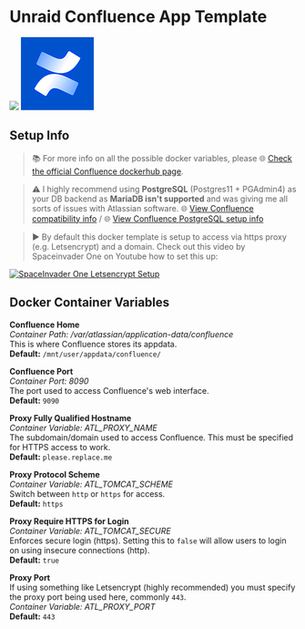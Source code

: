 # Unraid Confluence App Template

<img src="https://craftassets.unraid.net/uploads/_1200x630_crop_center-center_82_none/seo-unraid.png" width="720"/> <img src="https://github.com/Zerreth/UnraidConfluence/raw/master/Confluence.png" width="128"/> 

## Setup Info

> 📚 For more info on all the possible docker variables, please 🌐 [Check the official Confluence dockerhub page](https://hub.docker.com/r/atlassian/confluence-server/).

> ⚠️ I highly recommend using **PostgreSQL** (Postgres11 + PGAdmin4) as your DB backend as **MariaDB isn't supported** and was giving me all sorts of issues with Atlassian software.
🌐 [View Confluence compatibility info](https://confluence.atlassian.com/jseng/supported-platforms-881686453.html) / 
🌐 [View Confluence PostgreSQL setup info](https://confluence.atlassian.com/doc/database-setup-for-postgresql-173244522.html)

> ▶️ By default this docker template is setup to access via https proxy (e.g. Letsencrypt) and a domain. Check out this video by Spaceinvader One on Youtube how to set this up:

[![SpaceInvader One Letsencrypt Setup](http://img.youtube.com/vi/I0lhZc25Sro/0.jpg)](http://www.youtube.com/watch?v=I0lhZc25Sro)

## Docker Container Variables

**Confluence Home**  
*Container Path: /var/atlassian/application-data/confluence*  
This is where Confluence stores its appdata.  
**Default:** `/mnt/user/appdata/confluence/`  

**Confluence Port**  
*Container Port: 8090*  
The port used to access Confluence's web interface.  
**Default:** `9090`  

**Proxy Fully Qualified Hostname**  
*Container Variable: ATL_PROXY_NAME*  
The subdomain/domain used to access Confluence. This must be specified for HTTPS access to work.  
**Default:** `please.replace.me`  

**Proxy Protocol Scheme**  
*Container Variable: ATL_TOMCAT_SCHEME*  
Switch between `http` or `https` for access.  
**Default:** `https`  

**Proxy Require HTTPS for Login**  
*Container Variable: ATL_TOMCAT_SECURE*  
Enforces secure login (https). Setting this to `false` will allow users to login on using insecure connections (http).  
**Default:** `true`  

**Proxy Port**  
If using something like Letsencrypt (highly recommended) you must specify the proxy port being used here, commonly `443`.  
*Container Variable: ATL_PROXY_PORT*  
**Default:** `443`  
